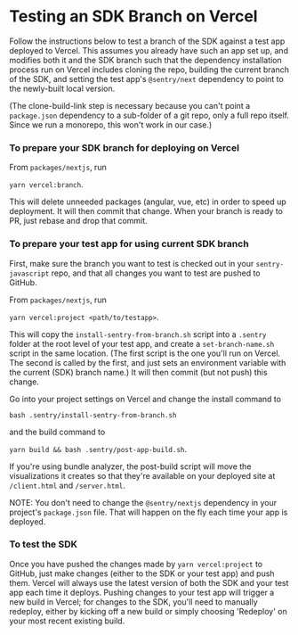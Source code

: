 # Testing an SDK Branch on Vercel

Follow the instructions below to test a branch of the SDK against a test app deployed to Vercel. This assumes you
already have such an app set up, and modifies both it and the SDK branch such that the dependency installation process
run on Vercel includes cloning the repo, building the current branch of the SDK, and setting the test app's
`@sentry/next` dependency to point to the newly-built local version.

(The clone-build-link step is necessary because you can't point a `package.json` dependency to a sub-folder of a git
repo, only a full repo itself. Since we run a monorepo, this won't work in our case.)

### To prepare your SDK branch for deploying on Vercel

From `packages/nextjs`, run

  `yarn vercel:branch`.

This will delete unneeded packages (angular, vue, etc) in order to speed up deployment. It will then commit that change.
When your branch is ready to PR, just rebase and drop that commit.

### To prepare your test app for using current SDK branch

First, make sure the branch you want to test is checked out in your `sentry-javascript` repo, and that all changes you
want to test are pushed to GitHub.

From `packages/nextjs`, run

  `yarn vercel:project <path/to/testapp>`.

This will copy the `install-sentry-from-branch.sh` script into a `.sentry` folder at the root level of your test app,
and create a `set-branch-name.sh` script in the same location. (The first script is the one you'll run on Vercel. The
second is called by the first, and just sets an environment variable with the current (SDK) branch name.) It will then
commit (but not push) this change.

Go into your project settings on Vercel and change the install command to

  `bash .sentry/install-sentry-from-branch.sh`

and the build command to

  `yarn build && bash .sentry/post-app-build.sh`.

If you're using bundle analyzer, the post-build script will move the visualizations it creates so that they're available
on your deployed site at `/client.html` and `/server.html`.

NOTE: You don't need to change the `@sentry/nextjs` dependency in your project's `package.json` file. That will happen
on the fly each time your app is deployed.

### To test the SDK

Once you have pushed the changes made by `yarn vercel:project` to GitHub, just make changes (either to the SDK or your
test app) and push them. Vercel will always use the latest version of both the SDK and your test app each time it
deploys. Pushing changes to your test app will trigger a new build in Vercel; for changes to the SDK, you'll need to
manually redeploy, either by kicking off a new build or simply choosing 'Redeploy' on your most recent existing build.
